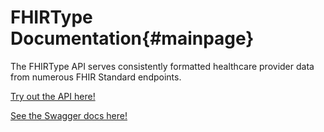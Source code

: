 # FHIRType Documentation{#mainpage}

The FHIRType API serves consistently formatted healthcare provider data from numerous
FHIR Standard endpoints.

<a href="http://localhost" target="_blank">Try out the API here!</a>

<a href="http://api.localhost" target="_blank">See the Swagger docs here!</a>
 